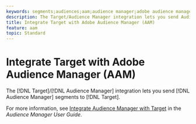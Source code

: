 ```yaml
---
keywords: segments;audiences;aam;audience manager;adobe audience manager;integrate;integration
description: The Target/Audience Manager integration lets you send Audience Manager segments to Adobe Target
title: Integrate Target with Adobe Audience Manager (AAM)
feature: aam
topic: Standard
---
```


# Integrate Target with Adobe Audience Manager (AAM)

The [!DNL Target]/[!DNL Audience Manager] integration lets you send [!DNL Audience Manager] segments to [!DNL Target].

For more information, see [Integrate Audience Manager with Target](https://docs.adobe.com/content/help/en/audience-manager/user-guide/implementation-integration-guides/integration-other-solutions/aam-target-integration.html) in the *Audience Manager User Guide*.
